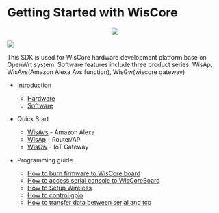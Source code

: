 # Getting Started with WisCore
<div align=center><img src="https://github.com/RAKWireless/wiscore/raw/master/img/inf_reg_wiscore.png"/></div>

![](https://github.com/RAKWireless/wiscore/raw/master/img/inf_reg_pic1.png)

This SDK is used for WisCore hardware development platform base on OpenWrt system. Software features include three product series: WisAp, WisAvs(Amazon Alexa Avs function), WisGw(wiscore gateway)

* [Introduction](Introduction.md)
  * [Hardware](Introduction.md#hardware)
  * [Software](Introduction.md#software) 

* Quick Start
  * [WisAvs](../../wiki/WisAvs) - Amazon Alexa
  * [WisAp](../../wiki/WisAp) - Router/AP
  * [WisGw](../../wiki/WisHgw) - IoT Gateway


* Programming guide
  * [How to burn firmware to WisCore board](https://github.com/RAKWireless/wiscore/wiki/Burn-firmware-to-MT762x-Board)
  * [How to access serial console to WisCoreBoard](https://github.com/RAKWireless/wiscore/wiki/Access-serial-console)
  * [How to Setup Wireless](https://github.com/RAKWireless/wiscore/wiki/Setup-Wireless)
  * [How to control gpio](https://github.com/RAKWireless/wiscore/wiki/Control-Gpio)
  * [How to transfer data between serial and tcp](https://github.com/RAKWireless/wiscore/wiki/Transfer-Data-Between-Serial-And-Tcp)
